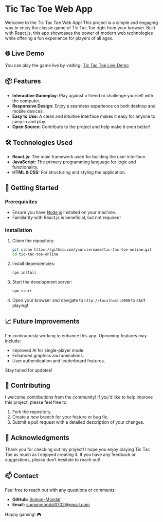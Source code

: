 # Tic Tac Toe Web App

Welcome to the Tic Tac Toe Web App! This project is a simple and engaging way to enjoy the classic game of Tic Tac Toe right from your browser. Built with React.js, this app showcases the power of modern web technologies while offering a fun experience for players of all ages.

## 🌐 Live Demo

You can play the game live by visiting: [Tic Tac Toe Live Demo](https://sm-tic-tac-toe-online.netlify.app/)

## 📦 Features

- **Interactive Gameplay:** Play against a friend or challenge yourself with the computer.
- **Responsive Design:** Enjoy a seamless experience on both desktop and mobile devices.
- **Easy to Use:** A clean and intuitive interface makes it easy for anyone to jump in and play.
- **Open Source:** Contribute to the project and help make it even better!

## 🛠️ Technologies Used

- **React.js:** The main framework used for building the user interface.
- **JavaScript:** The primary programming language for logic and functionality.
- **HTML & CSS:** For structuring and styling the application.

## 🚀 Getting Started

### Prerequisites

- Ensure you have [Node.js](https://nodejs.org/) installed on your machine.
- Familiarity with React.js is beneficial, but not required!

### Installation

1. Clone the repository:
   ```bash
   git clone https://github.com/yourusername/tic-tac-toe-online.git
   cd tic-tac-toe-online
   ```

2. Install dependencies:
   ```bash
   npm install
   ```

3. Start the development server:
   ```bash
   npm start
   ```

4. Open your browser and navigate to `http://localhost:3000` to start playing!

## 📈 Future Improvements

I'm continuously working to enhance this app. Upcoming features may include:

- Improved AI for single-player mode.
- Enhanced graphics and animations.
- User authentication and leaderboard features.

Stay tuned for updates!

## 🤝 Contributing

I welcome contributions from the community! If you'd like to help improve this project, please feel free to:

1. Fork the repository.
2. Create a new branch for your feature or bug fix.
3. Submit a pull request with a detailed description of your changes.

## 🙏 Acknowledgments

Thank you for checking out my project! I hope you enjoy playing Tic Tac Toe as much as I enjoyed creating it. If you have any feedback or suggestions, please don’t hesitate to reach out!

## 📫 Contact

Feel free to reach out with any questions or comments:

- **GitHub:** [Sumon-Mondal](https://github.com/Sumon-Mondal)
- **Email:** [sumonmondal0702@gmail.com](mailto:sumonmondal0702@gmail.com)

Happy gaming! 🎮
